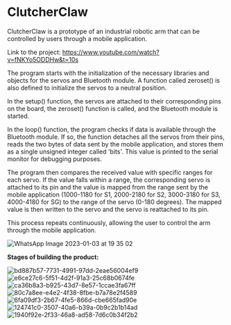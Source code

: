 # ClutcherClaw
ClutcherClaw is a prototype of an industrial robotic arm that can be controlled by users through a mobile application.

Link to the project: https://www.youtube.com/watch?v=fNKYo5ODDHw&t=10s

The program starts with the initialization of the necessary libraries and objects for the servos and Bluetooth module. A function called zeroset() is also defined to initialize the servos to a neutral position.

In the setup() function, the servos are attached to their corresponding pins on the board, the zeroset() function is called, and the Bluetooth module is started.

In the loop() function, the program checks if data is available through the Bluetooth module. If so, the function detaches all the servos from their pins, reads the two bytes of data sent by the mobile application, and stores them as a single unsigned integer called 'bits'. This value is printed to the serial monitor for debugging purposes.

The program then compares the received value with specific ranges for each servo. If the value falls within a range, the corresponding servo is attached to its pin and the value is mapped from the range sent by the mobile application (1000-1180 for S1, 2000-2180 for S2, 3000-3180 for S3, 4000-4180 for SG) to the range of the servo (0-180 degrees). The mapped value is then written to the servo and the servo is reattached to its pin.

This process repeats continuously, allowing the user to control the arm through the mobile application.

![WhatsApp Image 2023-01-03 at 19 35 02](https://user-images.githubusercontent.com/127997008/235251729-3e215d06-83ad-4477-a6f3-7e135bfa2cf1.jpeg)

**Stages of building the product:**

![bd887b57-7731-4991-97dd-2eae56004ef9](https://github.com/x-Bloodlust-x/Robotic-arm-Arduino-/assets/127997008/748893ba-433f-4c3e-a736-113297dd375b)
![e6ce27c6-5f51-4d2f-91a3-25c68b0674fe](https://github.com/x-Bloodlust-x/Robotic-arm-Arduino-/assets/127997008/41a3de95-041f-4233-ae87-ec7c9f5229e7)
![ca36b8a3-b925-43d7-8e57-1ccae3fa67ff](https://github.com/x-Bloodlust-x/Robotic-arm-Arduino-/assets/127997008/a23cf32f-694d-4d17-b74f-908467fc7939)
![80c7a8ee-e4e2-4f38-8fbe-b7a78e2f4589](https://github.com/x-Bloodlust-x/Robotic-arm-Arduino-/assets/127997008/15047591-b461-4da0-b846-f6a243cf7a8c)
![6fa09df3-2b67-4fe5-866d-cbe665fad90e](https://github.com/x-Bloodlust-x/Robotic-arm-Arduino-/assets/127997008/913c3d39-7664-4abc-a684-0a1abccdbad0)
![124741c0-3507-40a6-b39a-0b9c2b1b14ad](https://github.com/x-Bloodlust-x/Robotic-arm-Arduino-/assets/127997008/e53475f6-fa52-41d2-adcb-2245e779e527)
![1940f92e-2f33-46a8-ad58-7d6c0b34f2b2](https://github.com/x-Bloodlust-x/Robotic-arm-Arduino-/assets/127997008/d2268b6b-2ecd-4d7f-9568-030e39cb92cb)


